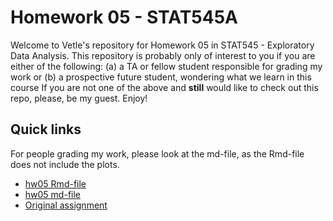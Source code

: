 # Homework 05 - STAT545A

Welcome to Vetle's repository for Homework 05 in STAT545 - Exploratory Data Analysis. This repository is probably only of interest to you if you are either of the following:
(a) a TA or fellow student responsible for grading my work or
(b) a prospective future student, wondering what we learn in this course
If you are not one of the above and **still** would like to check out this repo, please, be my guest. Enjoy!

## Quick links

For people grading my work, please look at the md-file, as the Rmd-file does not include the plots.

- [hw05 Rmd-file](hw05.Rmd)
- [hw05 md-file](hw05.md)
- [Original assignment](http://stat545.com/Classroom/assignments/hw05/hw05.html)
